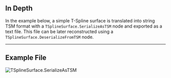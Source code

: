 <!--- Autodesk.DesignScript.Geometry.TSpline.TSplineSurface.SerializeAsTSM --->
<!--- HPPPUZ44WSFE77XKRGFZMFM4FVPCIAERWGT6OF6U3ECKGKVBF3FA --->
## In Depth
In the example below, a simple T-Spline surface is translated into string TSM format with a `TSplineSurface.SerializeAsTSM` node and exported as a text file. This file can be later reconstructed using a `TSplineSurface.DeserializeFromTSM` node.
___
## Example File

![TSplineSurface.SerializeAsTSM](./HPPPUZ44WSFE77XKRGFZMFM4FVPCIAERWGT6OF6U3ECKGKVBF3FA_img.jpg)

